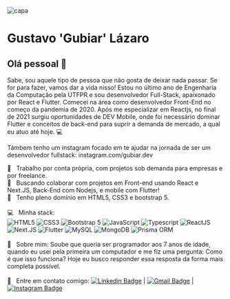 ![capa](https://user-images.githubusercontent.com/39174920/108928802-8ad2c800-7621-11eb-8716-8f655db3028c.png)



# Gustavo 'Gubiar' Lázaro

## Olá pessoal 👋
Sabe, sou aquele tipo de pessoa que não gosta de deixar nada passar. Se for para fazer, vamos dar a vida nisso!
Estou no último ano de Engenharia da Computação pela UTFPR e sou desenvolvedor Full-Stack, apaixonado por React e Flutter. Comecei na área como desenvolvedor Front-End no começo da pandemia de 2020. Após me especializar em Reactjs, no final de 2021 surgiu oportunidades de DEV Mobile, onde foi necessário dominar Flutter e conceitos de back-end para suprir a demanda de mercado, a qual eu atuo até hoje. :computer:

Támbem tenho um instagram focado em te ajudar na jornada de ser um desenvolvedor fullstack: instagram.com/gubiar.dev

 :running:  &nbsp; Trabalho por conta própria, com projetos sob demanda para empresas e por freelance.
 <br/> :purple_heart: &nbsp; Buscando colaborar com projetos em Front-end usando React e Next.JS, Back-End com Nodejs, e mobile com Flutter! 
 <br/> :muscle: &nbsp; Tenho pleno domínio em HTML5, CSS3 e bootstrap 5. <br/>
 <br/> :computer: &nbsp; Minha stack: <br/> ![HTML5](https://img.shields.io/badge/HTML5-E34F26?style=for-the-badge&logo=html5&logoColor=white)  ![CSS3](https://img.shields.io/badge/CSS3-1572B6?style=for-the-badge&logo=css3&logoColor=white) ![Bootstrap 5](https://img.shields.io/badge/Bootstrap-563D7C?style=for-the-badge&logo=bootstrap&logoColor=white) ![JavaScript](https://img.shields.io/badge/JavaScript-F7DF1E?style=for-the-badge&logo=javascript&logoColor=black) ![Typescript](https://img.shields.io/badge/TypeScript-007ACC?style=for-the-badge&logo=typescript&logoColor=white) ![ReactJS](https://img.shields.io/badge/React-20232A?style=for-the-badge&logo=react&logoColor=61DAFB) ![Next.JS](https://img.shields.io/badge/next.js-000000?style=for-the-badge&logo=next.js&logoColor=white) ![Flutter](https://img.shields.io/badge/Flutter-02569B?style=for-the-badge&logo=flutter&logoColor=white) ![MySQL](https://img.shields.io/badge/MySQL-005C84?style=for-the-badge&logo=mysql&logoColor=white) ![MongoDB](https://img.shields.io/badge/MongoDB-4EA94B?style=for-the-badge&logo=mongodb&logoColor=white) ![Prisma ORM](https://img.shields.io/badge/Prisma-3982CE?style=for-the-badge&logo=Prisma&logoColor=white) <br/>
 <br/> 💬  &nbsp; Sobre mim: Soube que queria ser programador aos 7 anos de idade, quando eu usei pela primeira um computador e me fiz uma pergunta: Como é que isso funciona? Hoje eu busco responder essa resposta da forma mais completa possível.
 <br/>
 <br/> :email: &nbsp; Entre em contato comigo: [![Linkedin Badge](https://img.shields.io/badge/-Gustavo-blue?style=flat&logo=Linkedin&logoColor=white&link=https://www.linkedin.com/in/tgmarinho/)](https://www.linkedin.com/in/gustavo-lázaro-175434188/)
|
[![Gmail Badge](https://img.shields.io/badge/-gubiar.dev@gmail.com-c14438?style=flat&logo=Gmail&logoColor=white&link=mailto:gubiar.dev@gmail.com)](mailto:gubiar.dev@gmail.com)
|
[![Instagram Badge](https://img.shields.io/badge/Instagram-E4405F?style=flat&logo=instagram&logoColor=white&link=https://www.instagram.com/gubiar.dev)](https://www.instagram.com/gubiar.dev)
